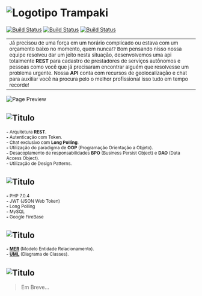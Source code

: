 
![Logotipo Trampaki](http://imgur.com/uf8jvaI.png)
============
[![Build Status](https://img.shields.io/badge/Desenvolvimento-83%25-green.svg)](https://travis-ci.org/shama/gaze)
[![Build Status](https://img.shields.io/badge/Demo-Desativada-red.svg)](https://travis-ci.org/shama/gaze)
[![Build Status](https://img.shields.io/badge/Idioma-Portugu%C3%AAs-brightgreen.svg)](https://travis-ci.org/shama/gaze)

<table>
    <tr>
        <td>
            <sub>
                Já precisou de uma força em um horário complicado ou estava com um orçamento baixo no momento, quem nunca!?                    Bom pensando nisso nossa 
            equipe resolveu dar um jeito nesta situação, desenvolvemos uma api totalmente <strong>REST</strong> para cadastro de prestadores de serviços autônomos e pessoas 
            como você que já precisaram encontrar alguém que resolvesse um problema urgente. Nossa <strong>API</strong> conta com recursos de geolocalização e chat para 
            auxiliar você na procura pelo o melhor profissional isso tudo em tempo recorde!
            </sub>
        </td>
    </tr>
</table>


![Page Preview](http://imgur.com/x1GTR5B.gif)


## ![Titulo](http://imgur.com/tjrLdaS.png)  
<sub> **-** Arquitetura **REST**.</sub>  
<sub> **-** Autenticação com Token.</sub>  
<sub> **-** Chat exclusivo com **Long Polling**.</sub>  
<sub> **-** Utilização do paradigma de **OOP** (Programação Orientação a Objeto).</sub>  
<sub> **-** Desacoplamento de responsabilidades **BPO** (Business Persist Object) e **DAO** (Data Access Object).</sub>  
<sub> **-** Utilização de Design Patterns.</sub>

## ![Titulo](http://i.imgur.com/waZLmze.png)
<sub> **-** PHP 7.0.4 </sub>   
<sub> **-** JWT (JSON Web Token) </sub>  
<sub> **-** Long Polling </sub>  
<sub> **-** MySQL </sub>  
<sub> **-** Google FireBase </sub>

## ![Titulo](http://imgur.com/cNeYVWQ.png)  
<sub> **-** [**MER**](https://www.draw.io/?chrome=0&lightbox=1&nav=1#Dnew-mer-trampaki.html) (Modelo Entidade Relacionamento).</sub>   
<sub> **-** [**UML**](https://www.draw.io/?chrome=0&lightbox=1&nav=1#Dclasses-trampaki.html) (Diagrama de Classes).</sub>  


## ![Titulo](http://imgur.com/i7qHYs5.png)
> Em Breve...

<!--<table>-->
<!--    <tr>-->
<!--        <th><sub>ROTA</sub></th>-->
<!--        <th><sub>USUÁRIO</sub></th>-->
<!--        <th><sub>DESCRIÇÃO</sub></th> -->
<!--        <th><sub>SITUAÇÃO</sub></th> -->
<!--    </tr>-->
<!--    <tr>-->
<!--        <td><strong><sub>/</sub></strong></td>-->
<!--        <td><sub>Empreve</sub></td>    -->
<!--        <td><sub>Contêm informações sobre o sistema, links de acesso, um resumo e cidades disponíveis.</sub></td>-->
<!--        <td><sub>Completa</sub></td>-->
<!--    </tr>-->
<!--</table>-->

